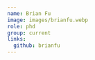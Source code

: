 ```yaml
---
name: Brian Fu
image: images/brianfu.webp
role: phd
group: current
links:
  github: brianfu
---
```


